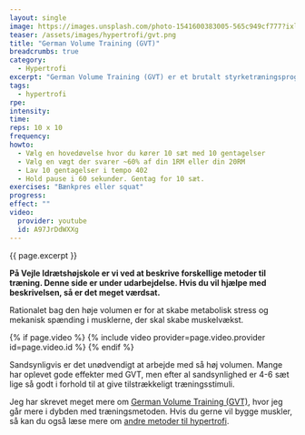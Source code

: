 ```yaml
---
layout: single
image: https://images.unsplash.com/photo-1541600383005-565c949cf777?ixlib=rb-1.2.1&ixid=MnwxMjA3fDB8MHxwaG90by1wYWdlfHx8fGVufDB8fHx8&auto=format&fit=crop&w=1900&q=5
teaser: /assets/images/hypertrofi/gvt.png
title: "German Volume Training (GVT)"
breadcrumbs: true
category:
  - Hypertrofi
excerpt: "German Volume Training (GVT) er et brutalt styrketræningsprogram med fokus på en høj volumen med 10 sæt x 10 gentagelser i store helkropsøvelser med en vægt der svarer til ~60% af 1RM eller omkring ens 20RM. Alle gentagelser skal laves med 402 i tempo."
tags:
  - hypertrofi
rpe: 
intensity: 
time: 
reps: 10 x 10
frequency: 
howto:
  - Vælg en hovedøvelse hvor du kører 10 sæt med 10 gentagelser
  - Vælg en vægt der svarer ~60% af din 1RM eller din 20RM
  - Lav 10 gentagelser i tempo 402
  - Hold pause i 60 sekunder. Gentag for 10 sæt.
exercises: "Bænkpres eller squat"
progress:
effect: ""
video:
  provider: youtube
  id: A97JrDdWXXg
---
```


{{ page.excerpt }}

**På Vejle Idrætshøjskole er vi ved at beskrive forskellige metoder til træning. Denne side er under udarbejdelse. Hvis du vil hjælpe med beskrivelsen, så er det meget værdsat.**

Rationalet bag den høje volumen er for at skabe metabolisk stress og mekanisk spænding i musklerne, der skal skabe muskelvækst.

{% if page.video %}
  {% include video provider=page.video.provider id=page.video.id %}
{% endif %}

Sandsynligvis er det unødvendigt at arbejde med så høj volumen. Mange har oplevet gode effekter med GVT, men efter al sandsynlighed er 4-6 sæt lige så godt i forhold til at give tilstrækkeligt træningsstimuli.

Jeg har skrevet meget mere om [German Volume Training (GVT)](/gvt/), hvor jeg går mere i dybden med træningsmetoden. Hvis du gerne vil bygge muskler, så kan du også læse mere om [andre metoder til hypertrofi](/hypertrofi-metoder/).
